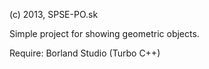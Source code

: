 (c) 2013, SPSE-PO.sk

Simple project for showing geometric objects.

Require: Borland Studio (Turbo C++)